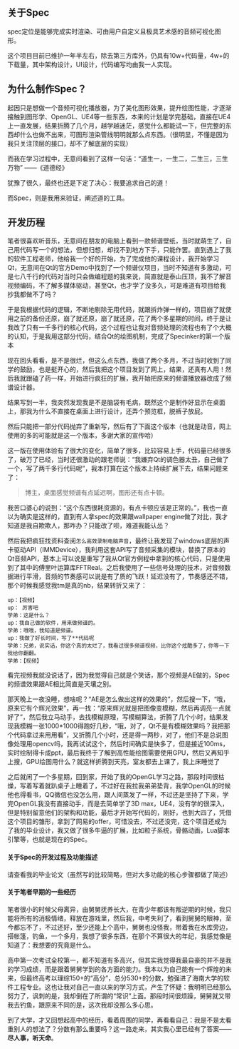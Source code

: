 ## 关于Spec

spec定位是能够完成实时渲染、可由用户自定义且极具艺术感的音频可视化图形。

这个项目目前已维护一年半左右，除去第三方库外，仍具有10w+代码量，4w+的下载量，其中架构设计，UI设计，代码编写均由我一人实现。

## 为什么制作Spec？

起因只是想做一个音频可视化播放器，为了美化图形效果，提升绘图性能，才逐渐接触到图形学、OpenGL、UE4等一些东西，本来的计划是学完基础，直接在UE4上一直发展，结果折腾了几个月，越学越迷茫，感觉什么都能试一下，但完整的东西却什么也做不出来，可图形渲染管线明明就那么点东西。（很明显，不懂是因为我只关注顶层的接口，却不了解底层的实现）

而我在学习过程中，无意间看到了这样一句话：“道生一，一生二，二生三，三生万物” ——《道德经》

犹豫了很久，最终也还是下定了决心：我要追求自己的道！

而Spec，则是我用来验证，阐述道的工具。

## 开发历程

​	笔者很喜欢听音乐，无意间在朋友的电脑上看到一款频谱壁纸，当时就萌生了，自己用代码写一个的想法，但想归想，却找不到地方下手，只能作罢。直到遇上了我的软件工程老师，他给我一个好的开始，为了完成他的课程设计，我开始学习Qt，无意间在Qt的官方Demo中找到了一个频谱仪项目，当时不知道有多激动，可是七八千行的代码对当时只会做编程题的我来说，简直就是泰山压顶，我不了解音视频编码，不了解多媒体驱动，甚至Qt，也才学了没多久，可是难道有项目给我抄我都做不了吗？

​	于是我根据代码的逻辑，不断地剔除无用代码，就跟拆炸弹一样的，项目崩了就使用之前的备份还原，崩了就还原，崩了就还原，花了两个多星期的时间，终于是让我改了只有一千多行的核心代码，这个过程也让我对音频处理的流程也有了个大概的认知，于是我用这部分代码，结合Qt的绘图机制，完成了Specinker的第一个版本

​	现在回头看看，是不是很烂，但这么点东西，我做了两个多月，不过当时收到了同学的鼓励，也是挺开心的，然后我把这个项目发到了网上，结果，还真有人用！然后我就跟磕了药一样，开始进行疯狂的扩展，我开始把原来的频谱播放器改成了频谱设计器。

​	结果写到一半，我突然发现我是不是脑袋有毛病，既然这个是制作好显示在桌面上，那我为什么不直接在桌面上进行设计，还弄个预览框，脱裤子放屁。

​	然后只能把一部分代码抛弃了重新写，然后有了下面这个版本（也就是动音，网上使用的多的可能就是这一个版本，多谢大家的宣传哈）

​	这一版在使用体验有了很大的变化，简单了很多，比较容易上手，代码量已经很多了，破万了已经，当时还很激动的跟老师说：“我嫌弃Qt的调色器太丑，自己做了一个，写了两千多行代码呢”，我本打算在这个版本上持续扩展下去，结果问题来了：

> 博主，桌面感觉频谱有点延迟啊，图形还有点卡顿。

​	我苦口婆心的说到：“这个东西很耗资源的，有点卡顿应该是正常的。”，我也一直以为确实是这样的，直到有人拿spec的效果跟wallpaper engine做了对比，我才知道是我自欺欺人，那咋办？只能改了呗，难道我能认怂？

​	然后我把疯狂找资料查阅`怎么高效录制电脑声音`，最终让我发现了windows底层的声卡驱动API（IMMDevice），我利用这套API写了音频采集的模块，替换了原本的Qt音频API，基本上可以说是重写了我从Qt官方例程中拿到的核心代码，只是使用到了其中的傅里叶运算库FFTReal。之后我使用了一些信号处理的技术，对音频数据进行平滑，音频的节奏感可以说是有了质的飞跃！延迟没有了，节奏感还不错，那个时候我感觉我tm是真的nb，结果转折又来了：

    up：【视频】
    up： 厉害吧
    学弟：这是什么？
    up：我自己做的软件，用来做频谱的。
    学弟：哦哦，我知道是频谱。
    up：我做了好长时间，写了**代码呢
    学弟：兄弟，说实话，你这个真的太烂了，我看过很多频谱视频，比你这个炫酷多了，你等一下我给你翻翻。
    学弟：【视频】

​	看完视频我就没说话了，因为我觉得自己就是个笑话，那个视频是AE做的，Spec的频谱效果跟AE相比简直是天壤之别。

​	那天晚上一夜没睡，想啥呢？“AE是怎么做出这样的效果的”，然后搜一下，“哦，原来它有个辉光效果”，再一找：“原来辉光就是把图像变模糊，然后再调亮一点就好了”，然后我立马动手，去找模糊原理，写模糊算法，折腾了几个小时，结果发现我模糊一张1000*1000得跑好几秒，“哦，对了，Qt不是有模糊效果吗？我把那个代码拿过来用用看”，又折腾几个小时，还是得一两秒，对了，他们不是总说图像处理用opencv吗，我再试试这个，然后时间确实是快多了，但是接近100ms，实时绘制得卡成ppt，最后我终于了解到高性能绘图需要使用GPU，然后又再知乎上搜，GPU绘图用什么？就这样折腾到天亮，室友都去上课了，我上床睡觉了

​	之后就闲了一个多星期，回到家，开始了我的OpenGL学习之路，那段时间很枯燥，写着写着就趴桌子上睡着了，不过好在我拉我弟弟垫背，我学OpenGL的时候他也得看书，QQ微信也没怎么用，跟人间蒸发了一样，不过还是坚持了下来，学完OpenGL我没有直接动手，而是去简单学了3D max，UE4，没有学的很深入，但是特别留意他们的架构和功能，最后才开始写代码的，刚好，也到大四了，凭借这个项目的雏形，拿到了网易的offer，可惜没去，不过还没完，这个项目还成为了我的毕业设计，我又做了很多牛逼的扩展，比如粒子系统，骨骼动画，Lua脚本引擎等，也就是现在的Spec。

#### 关于Spec的开发过程及功能描述

请查看我的毕业论文（虽然写的比较简略，但对大多功能的核心步骤都做了简述）

#### 关于笔者早期的一些经历

笔者很小的时候父母离异，由舅舅抚养长大，在青少年都该有叛逆期的时候，我只能将所有的消极情绪，释放在游戏里，然后我，中考失利了，看到舅舅的眼神，至今都忘不了，不过还好，至少还能上个高中，舅舅也没怪我，带着我在水库旁边，搭帐篷，钓鱼，一个多月，我想了很多东西，在那个不算很大的年纪，我感觉像是知道了：我想要的究竟是什么。

高中第一次考试全校第一，都不知道有多高兴，但其实我觉得我最自豪的并不是我的学习成绩，而是跟着舅舅学到的各方面的能力。我本以为自己能有一个辉煌的未来，但最终高考以理综150+的“高分”，总分530+的分数，勉强进了海南大学的软件工程专业。这也让我对自己一直以来的学习方式，产生了怀疑：我明明已经那么努力了，讽刺的是，我却倒在了所谓的“常识”上面。那段时间很烦躁，舅舅就又带我去钓鱼，跟原来不同的是，这次我却没那么多心思。

到了大学，才又回想起高中的经历，看着周围的同学，再看看自己：我是不是太看重别人的想法了？分数有那么重要吗？这一路走来，其实我心里已经有了答案——**尽人事，听天命**。





